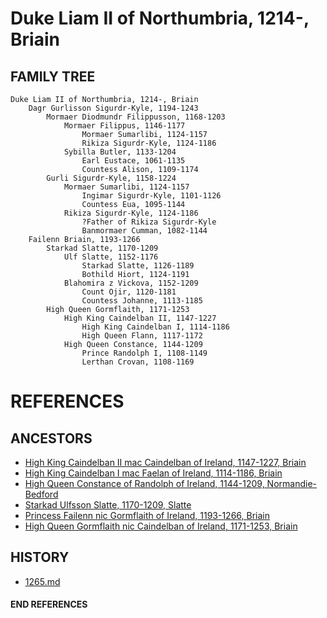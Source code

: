 # Duke Liam II of Northumbria, 1214-, Briain

## FAMILY TREE

```
Duke Liam II of Northumbria, 1214-, Briain
	Dagr Gurlisson Sigurdr-Kyle, 1194-1243
		Mormaer Diodmundr Filippusson, 1168-1203
			Mormaer Filippus, 1146-1177
				Mormaer Sumarlibi, 1124-1157
				Rikiza Sigurdr-Kyle, 1124-1186
			Sybilla Butler, 1133-1204
				Earl Eustace, 1061-1135
				Countess Alison, 1109-1174
		Gurli Sigurdr-Kyle, 1158-1224
			Mormaer Sumarlibi, 1124-1157
				Ingimar Sigurdr-Kyle, 1101-1126
				Countess Eua, 1095-1144
			Rikiza Sigurdr-Kyle, 1124-1186
				?Father of Rikiza Sigurdr-Kyle
				Banmormaer Cumman, 1082-1144
	Failenn Briain, 1193-1266
		Starkad Slatte, 1170-1209
			Ulf Slatte, 1152-1176
				Starkad Slatte, 1126-1189
				Bothild Hiort, 1124-1191
			Blahomira z Vickova, 1152-1209
				Count Ojir, 1120-1181
				Countess Johanne, 1113-1185
		High Queen Gormflaith, 1171-1253
			High King Caindelban II, 1147-1227
				High King Caindelban I, 1114-1186
				High Queen Flann, 1117-1172
			High Queen Constance, 1144-1209
				Prince Randolph I, 1108-1149
				Lerthan Crovan, 1108-1169

```


# REFERENCES

## ANCESTORS
* [High King Caindelban II mac Caindelban of Ireland, 1147-1227, Briain](caindelban_ii_mac_caindelban_1147.md)
* [High King Caindelban I mac Faelan of Ireland, 1114-1186, Briain](caindelban_i_mac_faelan_1114.md)
* [High Queen Constance of Randolph of Ireland, 1144-1209, Normandie-Bedford](constance_randolph_1144.md)
* [Starkad Ulfsson Slatte, 1170-1209, Slatte](starkad_ulfsson_1170.md)
* [Princess Failenn nic Gormflaith of Ireland, 1193-1266, Briain](failenn_nic_gormflaith_1193.md)
* [High Queen Gormflaith nic Caindelban of Ireland, 1171-1253, Briain](gormflaith_nic_caindelban_1171.md)

## HISTORY
* [1265.md](../h/1265.md)

#### END REFERENCES
